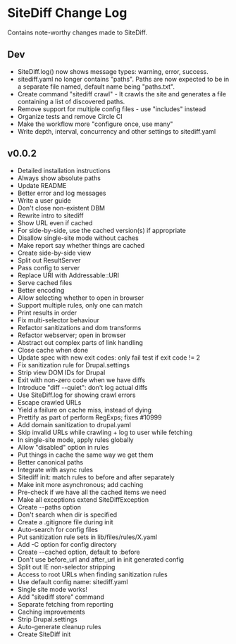 # SiteDiff Change Log

Contains note-worthy changes made to SiteDiff.

## Dev

- SiteDiff.log() now shows message types: warning, error, success.
- sitediff.yaml no longer contains "paths". Paths are now expected
  to be in a separate file named, default name being "paths.txt".
- Create command "sitediff crawl" - It crawls the site and generates
  a file containing a list of discovered paths.
- Remove support for multiple config files - use "includes" instead
- Organize tests and remove Circle CI
- Make the workflow more "configure once, use many"
- Write depth, interval, concurrency and other settings to sitediff.yaml

## v0.0.2

- Detailed installation instructions
- Always show absolute paths
- Update README
- Better error and log messages
- Write a user guide
- Don't close non-existent DBM
- Rewrite intro to sitediff
- Show URL even if cached
- For side-by-side, use the cached version(s) if appropriate
- Disallow single-site mode without caches
- Make report say whether things are cached
- Create side-by-side view
- Split out ResultServer
- Pass config to server
- Replace URI with Addressable::URI
- Serve cached files
- Better encoding
- Allow selecting whether to open in browser
- Support multiple rules, only one can match
- Print results in order
- Fix multi-selector behaviour
- Refactor sanitizations and dom transforms
- Refactor webserver; open in browser
- Abstract out complex parts of link handling
- Close cache when done
- Update spec with new exit codes: only fail test if exit code != 2
- Fix sanitization rule for Drupal.settings
- Strip view DOM IDs for Drupal
- Exit with non-zero code when we have diffs
- Introduce "diff --quiet": don't log actual diffs
- Use SiteDiff.log for showing crawl errors
- Escape crawled URLs
- Yield a failure on cache miss, instead of dying
- Prettify as part of perform RegExps; fixes #10999
- Add domain sanitization to drupal.yaml
- Skip invalid URLs while crawling + log to user while fetching
- In single-site mode, apply rules globally
- Allow "disabled" option in rules
- Put things in cache the same way we get them
- Better canonical paths
- Integrate with async rules
- Sitediff init: match rules to before and after separately
- Make init more asynchronous; add caching
- Pre-check if we have all the cached items we need
- Make all exceptions extend SiteDiffException
- Create --paths option
- Don't search when dir is specified
- Create a .gitignore file during init
- Auto-search for config files
- Put sanitization rule sets in lib/files/rules/X.yaml
- Add -C option for config directory
- Create --cached option, default to :before
- Don't use before_url and after_url in init generated config
- Split out IE non-selector stripping
- Access to root URLs when finding sanitization rules
- Use default config name: sitediff.yaml
- Single site mode works!
- Add "sitediff store" command
- Separate fetching from reporting
- Caching improvements
- Strip Drupal.settings
- Auto-generate cleanup rules
- Create SiteDiff init
